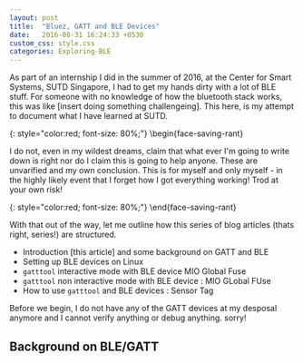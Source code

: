 ```yaml
---
layout: post
title:  "Bluez, GATT and BLE Devices"
date:   2016-08-31 16:24:33 +0530
custom_css: style.css
categories: Exploring-BLE
---
```

As part of an internship I did in the summer of 2016, at the Center for Smart Systems, SUTD Singapore, I had to get my hands dirty with a lot of BLE stuff. For someone with no knowledge of how the bluetooth stack works, this was like [insert doing something challengeing]. This here, is my attempt to document what I have learned at SUTD. 

{: style="color:red; font-size: 80%;"}
\begin{face-saving-rant}

I do not, even in my wildest dreams, claim that what ever I'm going to write down is right nor do I claim this is going to help anyone. These are unvarified and my own conclusion. This is for myself and only myself - in the highly likely event that I forget how I got everything working! Trod at your own risk!

{: style="color:red; font-size: 80%;"}
\end{face-saving-rant}

With that out of the way, let me outline how this series of blog articles (thats right, series!) are structured. 


- Introduction [this article] and some background on GATT and BLE
- Setting up BLE devices on Linux
- `gatttool` interactive mode with BLE device MIO Global Fuse
- `gatttool` non interactive mode with BLE device : MIO GLobal FUse
- How to use `gatttool` and BLE devices : Sensor Tag

Before we begin, I do not have any of the GATT devices at my desposal anymore and I cannot verify anything or debug anything. sorry!

## Background on BLE/GATT

